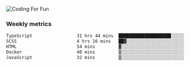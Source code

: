 ![Coding For Fun](https://glitch-art.vercel.app/api/simple?word=<Rise%20/>)

### Weekly metrics

<!--START_SECTION:waka-->

```txt
TypeScript                 31 hrs 44 mins  ████████████████████░░░░░   79.66 %
SCSS                       4 hrs 16 mins   ██▓░░░░░░░░░░░░░░░░░░░░░░   10.75 %
HTML                       54 mins         ▓░░░░░░░░░░░░░░░░░░░░░░░░   02.28 %
Docker                     40 mins         ▒░░░░░░░░░░░░░░░░░░░░░░░░   01.71 %
JavaScript                 32 mins         ▒░░░░░░░░░░░░░░░░░░░░░░░░   01.37 %
```

<!--END_SECTION:waka-->
